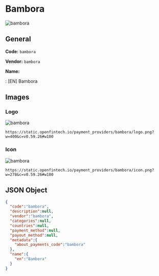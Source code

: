 
# Bambora 
![bambora](https://static.openfintech.io/payment_providers/bambora/logo.png?w=400&c=v0.59.26#w100)  

## General 
 
**Code:** `bambora` 
 
**Vendor:** `bambora` 
 
**Name:** 
 
:	[EN] Bambora 
 

## Images 

### Logo 
 
![bambora](https://static.openfintech.io/payment_providers/bambora/logo.png?w=400&c=v0.59.26#w100)  

```
https://static.openfintech.io/payment_providers/bambora/logo.png?w=400&c=v0.59.26#w100
```  

### Icon 
 
![bambora](https://static.openfintech.io/payment_providers/bambora/icon.png?w=278&c=v0.59.26#w100)  

```
https://static.openfintech.io/payment_providers/bambora/icon.png?w=278&c=v0.59.26#w100
```  

## JSON Object 

```json
{
  "code":"bambora",
  "description":null,
  "vendor":"bambora",
  "categories":null,
  "countries":null,
  "payment_method":null,
  "payout_method":null,
  "metadata":{
    "about_payments_code":"bambora"
  },
  "name":{
    "en":"Bambora"
  }
}
```  
